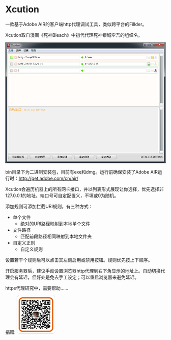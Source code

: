 Xcution
=======

一款基于Adobe AIR的客户端http代理调试工具，类似跨平台的Fillder。

Xcution取自漫画《死神Bleach》中初代代理死神银城空吾的组织名。

![preview](https://raw.githubusercontent.com/army8735/Xcution/master/snapshot.png)

bin目录下为二进制安装包，目前有exe和dmg。运行前确保安装了Adobe AIR运行时：http://get.adobe.com/cn/air/

Xcution会遍历机器上的所有网卡接口，并以列表形式展现让你选择，优先选择非127.0.0.1的地址。端口号可自定配置义，不填或0为随机。

添加规则可添加拦截URI规则，有三种方式：
* 单个文件
  * 绝对的URI路径映射到本地单个文件
* 文件路径
  * 匹配前段路径相同映射到本地文件夹
* 自定义正则
  * 自定义规则

设置若干个规则后可以点击其左侧启用或禁用按钮。规则优先按上下顺序。

开启服务器后，建议手动设置浏览器http代理到右下角显示的地址上。自动切换代理会有延迟，但好处是免去手工设定；可以重启浏览器来避免延迟。

https代理研究中，需要帮助……

捐赠:
![preview](https://raw.githubusercontent.com/army8735/Xcution/master/contribute.png)